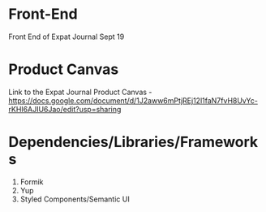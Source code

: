 # Front-End
Front End of Expat Journal Sept 19

# Product Canvas

Link to the Expat Journal Product Canvas - https://docs.google.com/document/d/1J2aww6mPtjREj12l1faN7fvH8UvYc-rKHI6AJIU6Jao/edit?usp=sharing

# Dependencies/Libraries/Frameworks

1) Formik
2) Yup
3) Styled Components/Semantic UI